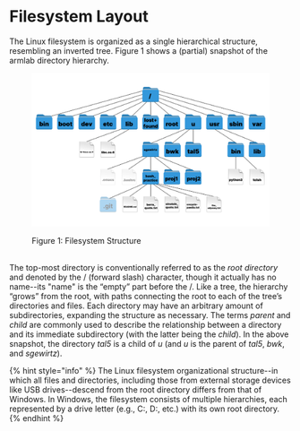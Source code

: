# Filesystem Layout

The Linux filesystem is organized as a single hierarchical structure, resembling an inverted tree. Figure 1 shows a (partial) snapshot of the armlab directory hierarchy.&#x20;

<figure><img src="../../.gitbook/assets/image (3).png" alt=""><figcaption><p>Figure 1: Filesystem Structure</p></figcaption></figure>

\
The top-most directory is conventionally referred to as the _root directory_ and denoted by the / (forward slash) character, though it actually has no name--its "name" is the “empty” part before the /. Like a tree, the hierarchy “grows” from the root, with paths connecting the root to each of the tree’s directories and files. Each directory may have an arbitrary amount of subdirectories, expanding the structure as necessary. The terms _parent_ and _child_ are commonly used to describe the relationship between a directory and its immediate subdirectory (with the latter being the _child_). In the above snapshot, the directory _tal5_ is a child of _u_ (and _u_ is the parent of _tal5_, _bwk_, and _sgewirtz_).&#x20;

{% hint style="info" %}
The Linux filesystem organizational structure--in which all files and directories, including those from external storage devices like USB drives--descend from the root directory differs from that of Windows. In Windows, the filesystem consists of multiple hierarchies, each represented by a drive letter (e.g., C:, D:, etc.) with its own root directory.
{% endhint %}

